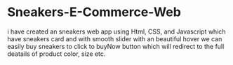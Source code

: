 # Sneakers-E-Commerce-Web
i have created an sneakers web app using Html, CSS, and Javascript which have sneakers card and with smooth slider with an beautiful hover we can easily  buy sneakers to click to buyNow button which will redirect to the full deatails of product color, size etc.
